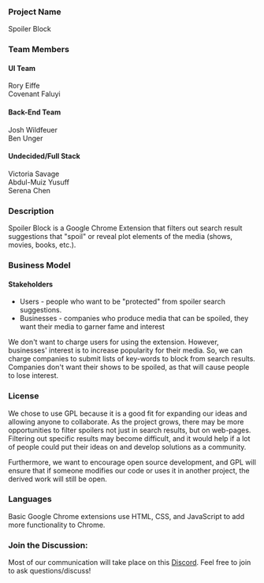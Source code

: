 ### Project Name

Spoiler Block

### Team Members

#### UI Team
Rory Eiffe <br/>
Covenant Faluyi <br/>
#### Back-End Team
Josh Wildfeuer <br/>
Ben Unger <br/>
#### Undecided/Full Stack
Victoria Savage <br/>
Abdul-Muiz Yusuff <br/>
Serena Chen

### Description

Spoiler Block is a Google Chrome Extension that filters out search result suggestions that "spoil" or reveal plot elements of the media (shows, movies, books, etc.).

### Business Model

#### Stakeholders
* Users - people who want to be "protected" from spoiler search suggestions.
* Businesses - companies who produce media that can be spoiled, they want their media to garner fame and interest

We don't want to charge users for using the extension. However, businesses' interest is to increase popularity for their media. So, we can charge companies to submit lists of key-words to block from search results. Companies don't want their shows to be spoiled, as that will cause people to lose interest.

### License

We chose to use GPL because it is a good fit for expanding our ideas and allowing anyone to collaborate. As the project grows, there may be more opportunities to filter spoilers not just in search results, but on web-pages. Filtering out specific results may become difficult, and it would help if a lot of people could put their ideas on and develop solutions as a community. 

Furthermore, we want to encourage open source development, and GPL will ensure that if someone modifies our code or uses it in another project, the derived work will still be open.

### Languages
Basic Google Chrome extensions use HTML, CSS, and JavaScript to add more functionality to Chrome.

### Join the Discussion:

Most of our communication will take place on this [Discord](https://discord.gg/czmCt5yQ). Feel free to join to ask questions/discuss!
